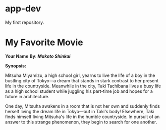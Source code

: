# app-dev
My first repository.

# My Favorite Movie
**Your Name**
**By: *Makoto Shinkai***

**Synopsis:**

Mitsuha Miyamizu, a high school girl, yearns to live the life of a boy in the bustling city of Tokyo—a dream that stands in stark contrast to her present life in the countryside. Meanwhile in the city, Taki Tachibana lives a busy life as a high school student while juggling his part-time job and hopes for a future in architecture.

One day, Mitsuha awakens in a room that is not her own and suddenly finds herself living the dream life in Tokyo—but in Taki's body! Elsewhere, Taki finds himself living Mitsuha's life in the humble countryside. In pursuit of an answer to this strange phenomenon, they begin to search for one another.
